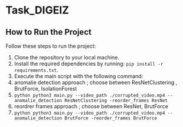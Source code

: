 # Task_DIGEIZ

## How to Run the Project

Follow these steps to run the project:

1. Clone the repository to your local machine.
2. Install the required dependencies by running: `pip install -r requirements.txt`.
3. Execute the main script with the following command:
4. anomalie detection approach ; choose between ResNetClustering , BrutForce, IsolationForest
5. `python python3 main.py --video_path ./corrupted_video.mp4 --anomalie_detection ResNetClustering -reorder_frames ResNet`
6. reordrer frames approach ; choose between ResNet, BrutForce
7. `python python3 main.py --video_path ./corrupted_video.mp4 --anomalie_detection BrutForce -reorder_frames BrutForce`
   
